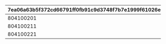 |7ea06a63b5f372cd66791ff0fb91c9d3748f7b7e1999f61026e0e24afa4d54ca|8fee50a0650c4e56afb51febae3bde43ba0b75b3e31952c19f8c50755e3ab998|bb8ac902c55b5ba2e7b3dddfe24d93ba948e7bb0fbe9cb5039814c6961eff93e|aca1ae62dd2c6e4ae3577f0053d9ee7e0efaa2b6cab4b9f253405aa76f5269aa|
| --- | --- | --- | --- |
|804100201|0|1.5|0|
|804100211|0|1.5|0|
|804100221|0|1.5|0|